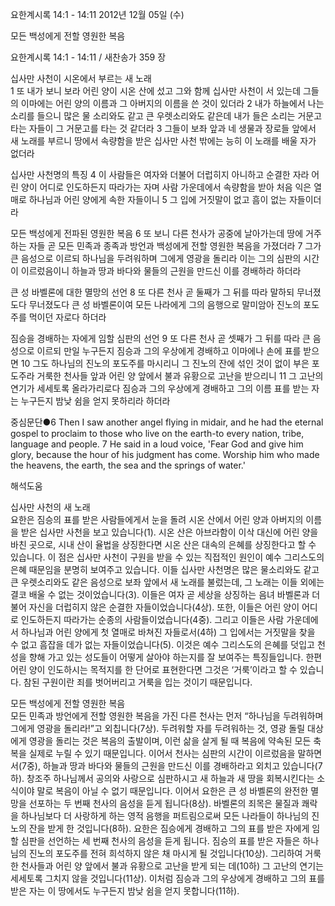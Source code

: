 요한계시록 14:1 - 14:11 
2012년 12월 05일 (수)

모든 백성에게 전할 영원한 복음



요한계시록 14:1 - 14:11 / 새찬송가 359 장


십사만 사천이 시온에서 부르는 새 노래  
1 또 내가 보니 보라 어린 양이 시온 산에 섰고 그와 함께 십사만 사천이 서 있는데 그들의 이마에는 어린 양의 이름과 그 아버지의 이름을 쓴 것이 있더라 2 내가 하늘에서 나는 소리를 들으니 많은 물 소리와도 같고 큰 우렛소리와도 같은데 내가 들은 소리는 거문고 타는 자들이 그 거문고를 타는 것 같더라 3 그들이 보좌 앞과 네 생물과 장로들 앞에서 새 노래를 부르니 땅에서 속량함을 받은 십사만 사천 밖에는 능히 이 노래를 배울 자가 없더라

십사만 사천명의 특징 
4 이 사람들은 여자와 더불어 더럽히지 아니하고 순결한 자라 어린 양이 어디로 인도하든지 따라가는 자며 사람 가운데에서 속량함을 받아 처음 익은 열매로 하나님과 어린 양에게 속한 자들이니 5 그 입에 거짓말이 없고 흠이 없는 자들이더라

모든 백성에게 전파된 영원한 복음
6 또 보니 다른 천사가 공중에 날아가는데 땅에 거주하는 자들 곧 모든 민족과 종족과 방언과 백성에게 전할 영원한 복음을 가졌더라 7 그가 큰 음성으로 이르되 하나님을 두려워하며 그에게 영광을 돌리라 이는 그의 심판의 시간이 이르렀음이니 하늘과 땅과 바다와 물들의 근원을 만드신 이를 경배하라 하더라

큰 성 바벨론에 대한 멸망의 선언 
8 또 다른 천사 곧 둘째가 그 뒤를 따라 말하되 무너졌도다 무너졌도다 큰 성 바벨론이여 모든 나라에게 그의 음행으로 말미암아 진노의 포도주를 먹이던 자로다 하더라 

짐승을 경배하는 자에게 임할 심판의 선언 
9 또 다른 천사 곧 셋째가 그 뒤를 따라 큰 음성으로 이르되 만일 누구든지 짐승과 그의 우상에게 경배하고 이마에나 손에 표를 받으면 10 그도 하나님의 진노의 포도주를 마시리니 그 진노의 잔에 섞인 것이 없이 부은 포도주라 거룩한 천사들 앞과 어린 양 앞에서 불과 유황으로 고난을 받으리니 11 그 고난의 연기가 세세토록 올라가리로다 짐승과 그의 우상에게 경배하고 그의 이름 표를 받는 자는 누구든지 밤낮 쉼을 얻지 못하리라 하더라


중심문단●6 Then I saw another angel flying in midair, and he had the eternal gospel to proclaim to those who live on the earth-to every nation, tribe, language and people. 7 He said in a loud voice, 'Fear God and give him glory, because the hour of his judgment has come. Worship him who made the heavens, the earth, the sea and the springs of water.'

해석도움





십사만 사천의 새 노래  
요한은 짐승의 표를 받은 사람들에게서 눈을 돌려 시온 산에서 어린 양과 아버지의 이름을 받은 십사만 사천을 보고 있습니다(1). 시온 산은 아브라함이 이삭 대신에 어린 양을 바친 곳으로, 시내 산이 율법을 상징한다면 시온 산은 대속의 은혜를 상징한다고 할 수 있습니다. 이 점은 십사만 사천이 구원을 받을 수 있는 직접적인 원인이 예수 그리스도의 은혜 때문임을 분명히 보여주고 있습니다. 이들 십사만 사천명은 많은 물소리와도 같고 큰 우렛소리와도 같은 음성으로 보좌 앞에서 새 노래를 불렀는데, 그 노래는 이들 외에는 결코 배울 수 없는 것이었습니다(3). 이들은 여자 곧 세상을 상징하는 음녀 바벨론과 더불어 자신을 더럽히지 않은 순결한 자들이었습니다(4상). 또한, 이들은 어린 양이 어디로 인도하든지 따라가는 순종의 사람들이었습니다(4중). 그리고 이들은 사람 가운데에서 하나님과 어린 양에게 첫 열매로 바쳐진 자들로서(4하) 그 입에서는 거짓말을 찾을 수 없고 흠잡을 데가 없는 자들이었습니다(5). 이것은 예수 그리스도의 은혜를 덧입고 천성을 향해 가고 있는 성도들이 어떻게 살아야 하는지를 잘 보여주는 특징들입니다. 한편 어린 양이 인도하시는 목적지를 한 단어로 표현한다면 그것은 ‘거룩’이라고 할 수 있습니다. 참된 구원이란 죄를 벗어버리고 거룩을 입는 것이기 때문입니다. 

모든 백성에게 전할 영원한 복음  
모든 민족과 방언에게 전할 영원한 복음을 가진 다른 천사는 먼저 “하나님을 두려워하며 그에게 영광을 돌리라!”고 외칩니다(7상). 두려워할 자를 두려워하는 것, 영광 돌릴 대상에게 영광을 돌리는 것은 복음의 출발이며, 이런 삶을 살게 될 때 복음에 약속된 모든 축복을 실제로 누릴 수 있기 때문입니다. 이어서 천사는 심판의 시간이 이르렀음을 말하면서(7중), 하늘과 땅과 바다와 물들의 근원을 만드신 이를 경배하라고 외치고 있습니다(7하). 창조주 하나님께서 공의와 사랑으로 심판하시고 새 하늘과 새 땅을 회복시킨다는 소식이야 말로 복음이 아닐 수 없기 때문입니다. 이어서 요한은 큰 성 바벨론의 완전한 멸망을 선포하는 두 번째 천사의 음성을 듣게 됩니다(8상). 바벨론의 죄목은 물질과 쾌락을 하나님보다 더 사랑하게 하는 영적 음행을 퍼트림으로써 모든 나라들이 하나님의 진노의 잔을 받게 한 것입니다(8하). 요한은 짐승에게 경배하고 그의 표를 받은 자에게 임할 심판을 선언하는 세 번째 천사의 음성을 듣게 됩니다. 짐승의 표를 받은 자들은 하나님의 진노의 포도주를 전혀 희석하지 않은 채 마시게 될 것입니다(10상). 그리하여 거룩한 천사들과 어린 양 앞에서 불과 유황으로 고난을 받게 되는 데(10하) 그 고난의 연기는 세세토록 그치지 않을 것입니다(11상). 이처럼 짐승과 그의 우상에게 경배하고 그의 표를 받은 자는 이 땅에서도 누구든지 밤낮 쉼을 얻지 못합니다(11하).